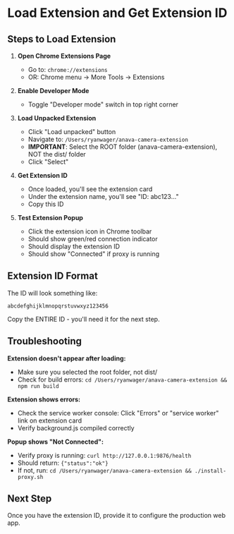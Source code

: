 # Load Extension and Get Extension ID

## Steps to Load Extension

1. **Open Chrome Extensions Page**
   - Go to: `chrome://extensions`
   - OR: Chrome menu → More Tools → Extensions

2. **Enable Developer Mode**
   - Toggle "Developer mode" switch in top right corner

3. **Load Unpacked Extension**
   - Click "Load unpacked" button
   - Navigate to: `/Users/ryanwager/anava-camera-extension`
   - **IMPORTANT**: Select the ROOT folder (anava-camera-extension), NOT the dist/ folder
   - Click "Select"

4. **Get Extension ID**
   - Once loaded, you'll see the extension card
   - Under the extension name, you'll see "ID: abc123..."
   - Copy this ID

5. **Test Extension Popup**
   - Click the extension icon in Chrome toolbar
   - Should show green/red connection indicator
   - Should display the extension ID
   - Should show "Connected" if proxy is running

## Extension ID Format

The ID will look something like:
```
abcdefghijklmnopqrstuvwxyz123456
```

Copy the ENTIRE ID - you'll need it for the next step.

## Troubleshooting

**Extension doesn't appear after loading:**
- Make sure you selected the root folder, not dist/
- Check for build errors: `cd /Users/ryanwager/anava-camera-extension && npm run build`

**Extension shows errors:**
- Check the service worker console: Click "Errors" or "service worker" link on extension card
- Verify background.js compiled correctly

**Popup shows "Not Connected":**
- Verify proxy is running: `curl http://127.0.0.1:9876/health`
- Should return: `{"status":"ok"}`
- If not, run: `cd /Users/ryanwager/anava-camera-extension && ./install-proxy.sh`

## Next Step

Once you have the extension ID, provide it to configure the production web app.
